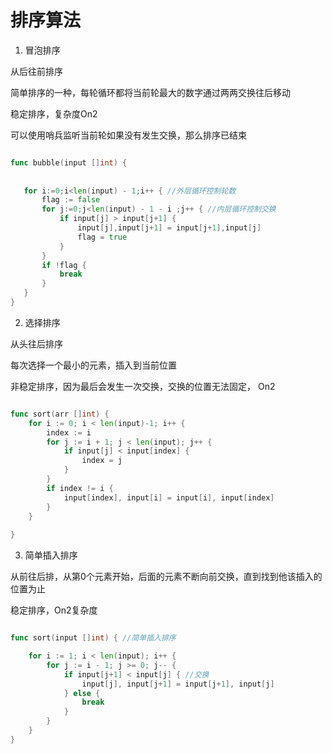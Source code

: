 # 排序算法

1. 冒泡排序

从后往前排序

简单排序的一种，每轮循环都将当前轮最大的数字通过两两交换往后移动

稳定排序，复杂度On2

可以使用哨兵监听当前轮如果没有发生交换，那么排序已结束

```go

func bubble(input []int) {
   
   
   for i:=0;i<len(input) - 1;i++ { //外层循环控制轮数
       flag := false
       for j:=0;j<len(input) - 1 - i ;j++ { //内层循环控制交换
           if input[j] > input[j+1] {
               input[j],input[j+1] = input[j+1],input[j]
               flag = true
           }
       }
       if !flag {
           break
       }
   }
}

```

2. 选择排序

从头往后排序

每次选择一个最小的元素，插入到当前位置

非稳定排序，因为最后会发生一次交换，交换的位置无法固定， On2

```go

func sort(arr []int) {
    for i := 0; i < len(input)-1; i++ {
		index := i
		for j := i + 1; j < len(input); j++ {
			if input[j] < input[index] {
				index = j
			}
		}
		if index != i {
			input[index], input[i] = input[i], input[index]
		}
    }
    
}
```

3. 简单插入排序

从前往后排，从第0个元素开始，后面的元素不断向前交换，直到找到他该插入的位置为止

稳定排序，On2复杂度

```go

func sort(input []int) { //简单插入排序

	for i := 1; i < len(input); i++ {
		for j := i - 1; j >= 0; j-- {
			if input[j+1] < input[j] { //交换
				input[j], input[j+1] = input[j+1], input[j]
			} else {
				break
			}
		}
	}
}
```
